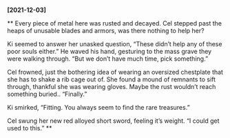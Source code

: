 **[2021-12-03]**

**
Every piece of metal here was rusted and decayed. Cel stepped past the heaps of unusable blades and armors, was there nothing to help her? 

Ki seemed to answer her unasked question, “These didn’t help any of these poor souls either.” He waved his hand, gesturing to the mass grave they were walking through. “But we don’t have much time, pick something.”

Cel frowned, just the bothering idea of wearing an oversized chestplate that she has to shake a rib cage out of. She found a mound of remnants to sift through, thankful she was wearing gloves. Maybe the rust wouldn’t reach something buried.. “Finally.” 

Ki smirked, “Fitting. You always seem to find the rare treasures.” 

Cel swung her new red alloyed short sword, feeling it’s weight. “I could get used to this.”
**